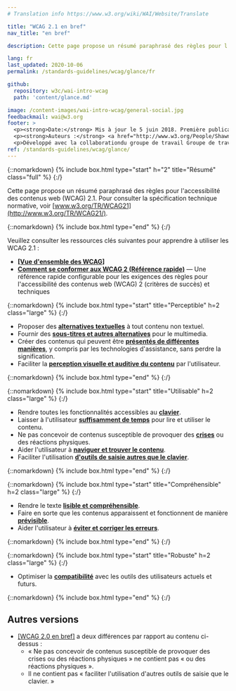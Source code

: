 ```yaml
---
# Translation info https://www.w3.org/wiki/WAI/Website/Translate

title: "WCAG 2.1 en bref"
nav_title: "en bref"

description: Cette page propose un résumé paraphrasé des règles pour l'accessibilité des contenus web (WCAG) 2.1.

lang: fr
last_updated: 2020-10-06
permalink: /standards-guidelines/wcag/glance/fr

github:
  repository: w3c/wai-intro-wcag
  path: 'content/glance.md'

image: /content-images/wai-intro-wcag/general-social.jpg
feedbackmail: wai@w3.org
footer: >
  <p><strong>Date:</strong> Mis à jour le 5 juin 2018. Première publication juillet 2008.</p>
  <p><strong>Auteurs :</strong> <a href="http://www.w3.org/People/Shawn">Shawn Lawton Henry</a> et Wayne Dick.</p>
  <p>Développé avec la collaborationdu groupe de travail Groupe de travail Éducation et Promotion (<a href="https://www.w3.org/WAI/about/groups/eowg/">EOWG</a>) et le groupe de travail <span lang="en">@@ Accessibility Guidelines Working Group</span> (<a href="http://www.w3.org/WAI/GL/">AG WG</a>).</p>
ref: /standards-guidelines/wcag/glance/
---
```


{::nomarkdown}
{% include box.html type="start" h="2" title="Résumé" class="full" %}
{:/}

Cette page propose un résumé paraphrasé des règles pour l'accessibilité des contenus web (WCAG) 2.1. Pour consulter la spécification technique normative, voir [www.w3.org/TR/WCAG21](http://www.w3.org/TR/WCAG21/).

{::nomarkdown}
{% include box.html type="end" %}
{:/}

Veuillez consulter les ressources clés suivantes pour apprendre à utiliser les WCAG 2.1 :
-   **[[Vue d'ensemble des WCAG]](/standards-guidelines/wcag/)**
-   **[Comment se conformer aux WCAG 2 (Référence rapide)](http://www.w3.org/WAI/WCAG21/quickref/)** &mdash; Une référence rapide configurable pour les exigences des règles pour l'accessibilité des contenus web (WCAG) 2 (critères de succès) et techniques

{::nomarkdown}
{% include box.html type="start" title="Perceptible" h=2 class="large" %}
{:/}

-   Proposer des **[alternatives textuelles](http://www.w3.org/WAI/WCAG21/quickref/#text-equiv)** à tout contenu non textuel.
-   Fournir des [**sous-titres et autres alternatives**](http://www.w3.org/WAI/WCAG21/quickref/#media-equiv) pour le multimedia.
-   Créer des contenus qui peuvent être **[présentés de différentes manières](http://www.w3.org/WAI/WCAG21/quickref/#content-structure-separation)**, y compris par les technologies d'assistance, sans perdre la signification.
-   Faciliter la **[perception visuelle et auditive du contenu](http://www.w3.org/WAI/WCAG21/quickref/#visual-audio-contrast)** par l'utilisateur.

{::nomarkdown}
{% include box.html type="end" %}
{:/}

{::nomarkdown}
{% include box.html type="start" title="Utilisable" h=2 class="large" %}
{:/}

-   Rendre toutes les fonctionnalités accessibles au **[clavier](http://www.w3.org/WAI/WCAG21/quickref/#keyboard-operation)**.
-   Laisser à l'utilisateur **[suffisamment de temps](http://www.w3.org/WAI/WCAG21/quickref/#time-limits)** pour lire et utiliser le contenu.
-   Ne pas concevoir de contenus susceptible de provoquer des **[crises](http://www.w3.org/WAI/WCAG21/quickref/#seizure)** ou des réactions physiques.
-   Aider l'utilisateur à **[naviguer et trouver le contenu](http://www.w3.org/WAI/WCAG21/quickref/#navigation-mechanisms)**.
-   Faciliter l'utilisation **[d'outils de saisie autres que le clavier](https://www.w3.org/WAI/WCAG21/quickref/#navigation-mechanisms)**.

{::nomarkdown}
{% include box.html type="end" %}
{:/}

{::nomarkdown}
{% include box.html type="start" title="Compréhensible" h=2 class="large" %}
{:/}

-   Rendre le texte **[lisible et compréhensible](http://www.w3.org/WAI/WCAG21/quickref/#meaning)**.
-   Faire en sorte que les contenus apparaissent et fonctionnent de manière **[prévisible](http://www.w3.org/WAI/WCAG21/quickref/#consistent-behavior)**.
-   Aider l'utilisateur à **[éviter et corriger les erreurs](http://www.w3.org/WAI/WCAG21/quickref/#minimize-error)**.

{::nomarkdown}
{% include box.html type="end" %}
{:/}

{::nomarkdown}
{% include box.html type="start" title="Robuste" h=2 class="large" %}
{:/}

-   Optimiser la **[compatibilité](http://www.w3.org/WAI/WCAG21/quickref/#ensure-compat)** avec les outils des utilisateurs actuels et futurs.

{::nomarkdown}
{% include box.html type="end" %}
{:/}

## Autres versions

* [[WCAG 2.0 en bref]](/standards-guidelines/wcag/20/glance/) a deux différences par rapport au contenu ci-dessus :
    * « Ne pas concevoir de contenus susceptible de provoquer des crises ou des réactions physiques » ne contient pas « ou des réactions physiques ».
    * Il ne contient pas « faciliter l'utilisation d'autres outils de saisie que le clavier. »
